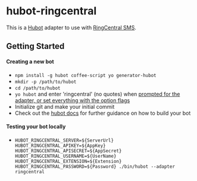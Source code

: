 # hubot-ringcentral

This is a [Hubot](http://hubot.github.com/) adapter to use with [RingCentral SMS](https://www.ringcentral.com).

## Getting Started

#### Creating a new bot

- `npm install -g hubot coffee-script yo generator-hubot`
- `mkdir -p /path/to/hubot`
- `cd /path/to/hubot`
- `yo hubot` and enter 'ringcentral' (no quotes) when [prompted for the adapter, or set everything with the option flags](https://hubot.github.com/docs/)
- Initialize git and make your initial commit
- Check out the [hubot docs](https://github.com/github/hubot/tree/master/docs) for further guidance on how to build your bot

#### Testing your bot locally

- `HUBOT_RINGCENTRAL_SERVER=${ServerUrl} HUBOT_RINGCENTRAL_APIKEY=${AppKey} HUBOT_RINGCENTRAL_APISECRET=${AppSecret} HUBOT_RINGCENTRAL_USERNAME=${UserName} HUBOT_RINGCENTRAL_EXTENSION=${Extension} HUBOT_RINGCENTRAL_PASSWORD=${Password} ./bin/hubot --adapter ringcentral`
